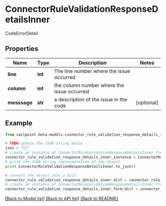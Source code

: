 # ConnectorRuleValidationResponseDetailsInner

CodeErrorDetail

## Properties
Name | Type | Description | Notes
------------ | ------------- | ------------- | -------------
**line** | **int** | The line number where the issue occurred | 
**column** | **int** | the column number where the issue occurred | 
**messsage** | **str** | a description of the issue in the code | [optional] 

## Example

```python
from sailpoint.beta.models.connector_rule_validation_response_details_inner import ConnectorRuleValidationResponseDetailsInner

# TODO update the JSON string below
json = "{}"
# create an instance of ConnectorRuleValidationResponseDetailsInner from a JSON string
connector_rule_validation_response_details_inner_instance = ConnectorRuleValidationResponseDetailsInner.from_json(json)
# print the JSON string representation of the object
print ConnectorRuleValidationResponseDetailsInner.to_json()

# convert the object into a dict
connector_rule_validation_response_details_inner_dict = connector_rule_validation_response_details_inner_instance.to_dict()
# create an instance of ConnectorRuleValidationResponseDetailsInner from a dict
connector_rule_validation_response_details_inner_form_dict = connector_rule_validation_response_details_inner.from_dict(connector_rule_validation_response_details_inner_dict)
```
[[Back to Model list]](../README.md#documentation-for-models) [[Back to API list]](../README.md#documentation-for-api-endpoints) [[Back to README]](../README.md)


